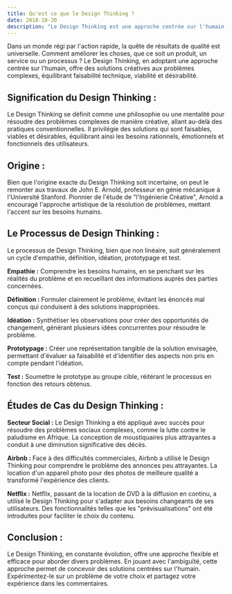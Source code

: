 ```yaml
---
title: Qu'est ce que le Design Thinking ?
date: 2018-10-30
description: "Le Design Thinking est une approche centrée sur l'humain pour résoudre des problèmes complexes. Découvrez comment il peut être appliqué à divers domaines."
---
```


Dans un monde régi par l'action rapide, la quête de résultats de qualité est universelle. Comment améliorer les choses, que ce soit un produit, un service ou un processus ? Le Design Thinking, en adoptant une approche centrée sur l'humain, offre des solutions créatives aux problèmes complexes, équilibrant faisabilité technique, viabilité et désirabilité.

## Signification du Design Thinking :

Le Design Thinking se définit comme une philosophie ou une mentalité pour résoudre des problèmes complexes de manière créative, allant au-delà des pratiques conventionnelles. Il privilégie des solutions qui sont faisables, viables et désirables, équilibrant ainsi les besoins rationnels, émotionnels et fonctionnels des utilisateurs.

## Origine :

Bien que l'origine exacte du Design Thinking soit incertaine, on peut le remonter aux travaux de John E. Arnold, professeur en génie mécanique à l'Université Stanford. Pionnier de l'étude de "l'Ingénierie Créative", Arnold a encouragé l'approche artistique de la résolution de problèmes, mettant l'accent sur les besoins humains.

## Le Processus de Design Thinking :

Le processus de Design Thinking, bien que non linéaire, suit généralement un cycle d'empathie, définition, idéation, prototypage et test.

**Empathie :** Comprendre les besoins humains, en se penchant sur les réalités du problème et en recueillant des informations auprès des parties concernées.

**Définition :** Formuler clairement le problème, évitant les énoncés mal conçus qui conduisent à des solutions inappropriées.

**Idéation :** Synthétiser les observations pour créer des opportunités de changement, générant plusieurs idées concurrentes pour résoudre le problème.

**Prototypage :** Créer une représentation tangible de la solution envisagée, permettant d'évaluer sa faisabilité et d'identifier des aspects non pris en compte pendant l'idéation.

**Test :** Soumettre le prototype au groupe cible, réitérant le processus en fonction des retours obtenus.

## Études de Cas du Design Thinking :

**Secteur Social :**
Le Design Thinking a été appliqué avec succès pour résoudre des problèmes sociaux complexes, comme la lutte contre le paludisme en Afrique. La conception de moustiquaires plus attrayantes a conduit à une diminution significative des décès.

**Airbnb :**
Face à des difficultés commerciales, Airbnb a utilisé le Design Thinking pour comprendre le problème des annonces peu attrayantes. La location d'un appareil photo pour des photos de meilleure qualité a transformé l'expérience des clients.

**Netflix :**
Netflix, passant de la location de DVD à la diffusion en continu, a utilisé le Design Thinking pour s'adapter aux besoins changeants de ses utilisateurs. Des fonctionnalités telles que les "prévisualisations" ont été introduites pour faciliter le choix du contenu.

## Conclusion :

Le Design Thinking, en constante évolution, offre une approche flexible et efficace pour aborder divers problèmes. En jouant avec l'ambiguïté, cette approche permet de concevoir des solutions centrées sur l'humain. Expérimentez-le sur un problème de votre choix et partagez votre expérience dans les commentaires.
